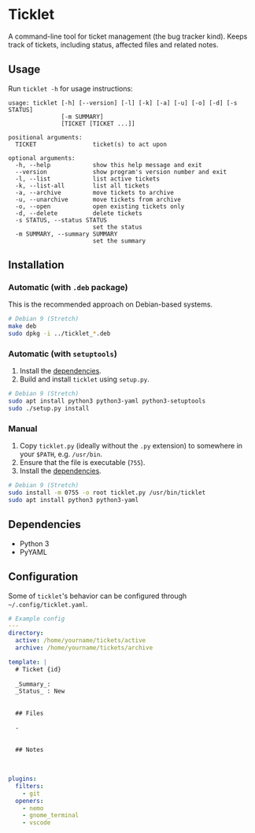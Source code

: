 # Ticklet

A command-line tool for ticket management (the bug tracker kind).
Keeps track of tickets, including status, affected files and related notes.

## Usage

Run `ticklet -h` for usage instructions:

```
usage: ticklet [-h] [--version] [-l] [-k] [-a] [-u] [-o] [-d] [-s STATUS]
               [-m SUMMARY]
               [TICKET [TICKET ...]]

positional arguments:
  TICKET                ticket(s) to act upon

optional arguments:
  -h, --help            show this help message and exit
  --version             show program's version number and exit
  -l, --list            list active tickets
  -k, --list-all        list all tickets
  -a, --archive         move tickets to archive
  -u, --unarchive       move tickets from archive
  -o, --open            open existing tickets only
  -d, --delete          delete tickets
  -s STATUS, --status STATUS
                        set the status
  -m SUMMARY, --summary SUMMARY
                        set the summary
```

## Installation

### Automatic (with `.deb` package)

This is the recommended approach on Debian-based systems.

```sh
# Debian 9 (Stretch)
make deb
sudo dpkg -i ../ticklet_*.deb
```

### Automatic (with `setuptools`)

1. Install the [dependencies](#Dependencies).
2. Build and install `ticklet` using `setup.py`.

```sh
# Debian 9 (Stretch)
sudo apt install python3 python3-yaml python3-setuptools
sudo ./setup.py install
```

### Manual

1. Copy `ticklet.py` (ideally without the `.py` extension) to somewhere in your `$PATH`, e.g. `/usr/bin`.
2. Ensure that the file is executable (`755`).
3. Install the [dependencies](#Dependencies).

```sh
# Debian 9 (Stretch)
sudo install -m 0755 -o root ticklet.py /usr/bin/ticklet
sudo apt install python3 python3-yaml
```

## Dependencies

- Python 3
- PyYAML

## Configuration

Some of `ticklet`'s behavior can be configured through `~/.config/ticklet.yaml`.

```yaml
# Example config
---
directory:
  active: /home/yourname/tickets/active
  archive: /home/yourname/tickets/archive

template: |
  # Ticket {id}
  
  _Summary_:
  _Status_ : New
  
  
  ## Files
  
  -
  
  
  ## Notes
  
  

plugins:
  filters:
    - git
  openers:
    - nemo
    - gnome_terminal
    - vscode
```
